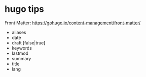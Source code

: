 
hugo tips
=====

Front Matter: https://gohugo.io/content-management/front-matter/

- aliases
- date
- draft [false|true]
- keywords
- lastmod
- summary
- title
- lang
